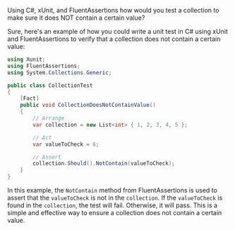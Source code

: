 Using C#, xUnit, and FluentAssertions how would you test a collection to make sure it does NOT contain a certain value?

Sure, here's an example of how you could write a unit test in C# using xUnit and FluentAssertions to verify that a collection does not contain a certain value:

```csharp
using Xunit;
using FluentAssertions;
using System.Collections.Generic;

public class CollectionTest
{
    [Fact]
    public void CollectionDoesNotContainValue()
    {
        // Arrange
        var collection = new List<int> { 1, 2, 3, 4, 5 };

        // Act
        var valueToCheck = 6;

        // Assert
        collection.Should().NotContain(valueToCheck);
    }
}
```

In this example, the `NotContain` method from FluentAssertions is used to assert that the `valueToCheck` is not in the `collection`. If the `valueToCheck` is found in the `collection`, the test will fail. Otherwise, it will pass. This is a simple and effective way to ensure a collection does not contain a certain value.
